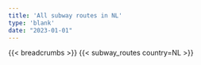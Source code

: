 ```yaml
---
title: 'All subway routes in NL'
type: 'blank'
date: "2023-01-01"
---
```


{{< breadcrumbs >}}
{{< subway_routes country=NL >}}

